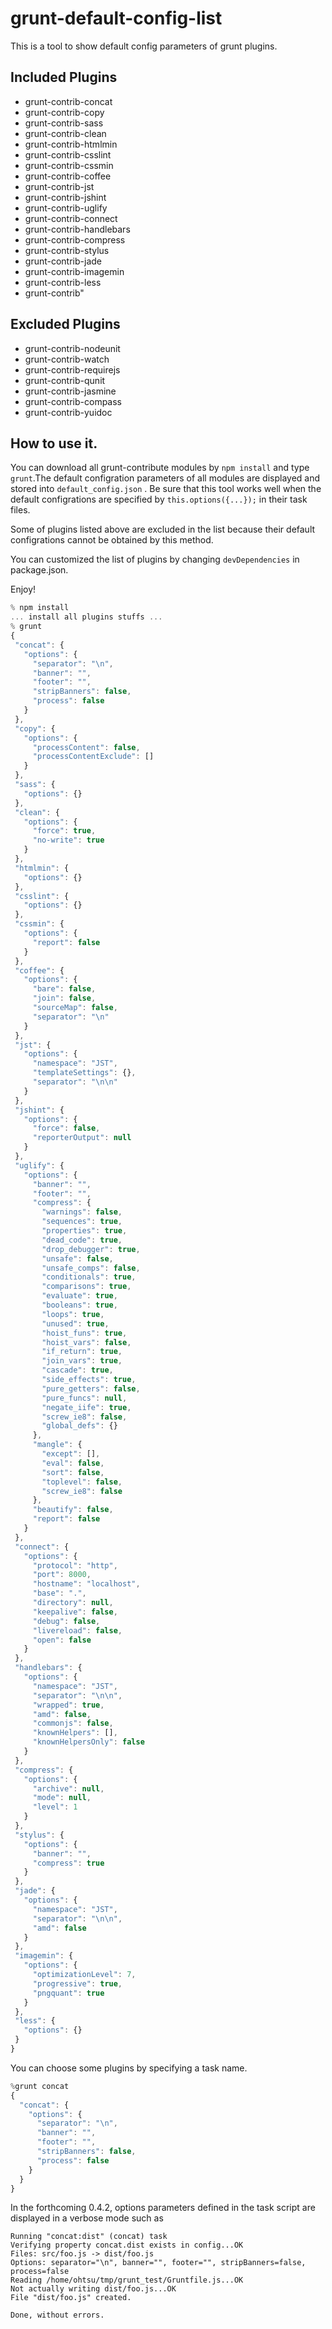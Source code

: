 grunt-default-config-list
=========================

This is a tool to show default config parameters of grunt plugins.

## Included Plugins
- grunt-contrib-concat
- grunt-contrib-copy
- grunt-contrib-sass
- grunt-contrib-clean
- grunt-contrib-htmlmin
- grunt-contrib-csslint
- grunt-contrib-cssmin
- grunt-contrib-coffee
- grunt-contrib-jst
- grunt-contrib-jshint
- grunt-contrib-uglify
- grunt-contrib-connect
- grunt-contrib-handlebars
- grunt-contrib-compress
- grunt-contrib-stylus
- grunt-contrib-jade
- grunt-contrib-imagemin
- grunt-contrib-less
- grunt-contrib"

## Excluded Plugins
- grunt-contrib-nodeunit
- grunt-contrib-watch
- grunt-contrib-requirejs
- grunt-contrib-qunit
- grunt-contrib-jasmine
- grunt-contrib-compass
- grunt-contrib-yuidoc

## How to use it.

You can download all grunt-contribute modules by `npm install` and type `grunt`.The default configration parameters of all modules are displayed and stored into `default_config.json` . Be sure that this tool works well when the default configrations are specified by `this.options({...});` in their task files.

Some of plugins listed above are excluded in the list because their default configrations cannot be obtained by this method.

You can customized the list of plugins by changing `devDependencies` in package.json.

Enjoy!

 ```javascript
% npm install
... install all plugins stuffs ...
% grunt
{
  "concat": {
    "options": {
      "separator": "\n",
      "banner": "",
      "footer": "",
      "stripBanners": false,
      "process": false
    }
  },
  "copy": {
    "options": {
      "processContent": false,
      "processContentExclude": []
    }
  },
  "sass": {
    "options": {}
  },
  "clean": {
    "options": {
      "force": true,
      "no-write": true
    }
  },
  "htmlmin": {
    "options": {}
  },
  "csslint": {
    "options": {}
  },
  "cssmin": {
    "options": {
      "report": false
    }
  },
  "coffee": {
    "options": {
      "bare": false,
      "join": false,
      "sourceMap": false,
      "separator": "\n"
    }
  },
  "jst": {
    "options": {
      "namespace": "JST",
      "templateSettings": {},
      "separator": "\n\n"
    }
  },
  "jshint": {
    "options": {
      "force": false,
      "reporterOutput": null
    }
  },
  "uglify": {
    "options": {
      "banner": "",
      "footer": "",
      "compress": {
        "warnings": false,
        "sequences": true,
        "properties": true,
        "dead_code": true,
        "drop_debugger": true,
        "unsafe": false,
        "unsafe_comps": false,
        "conditionals": true,
        "comparisons": true,
        "evaluate": true,
        "booleans": true,
        "loops": true,
        "unused": true,
        "hoist_funs": true,
        "hoist_vars": false,
        "if_return": true,
        "join_vars": true,
        "cascade": true,
        "side_effects": true,
        "pure_getters": false,
        "pure_funcs": null,
        "negate_iife": true,
        "screw_ie8": false,
        "global_defs": {}
      },
      "mangle": {
        "except": [],
        "eval": false,
        "sort": false,
        "toplevel": false,
        "screw_ie8": false
      },
      "beautify": false,
      "report": false
    }
  },
  "connect": {
    "options": {
      "protocol": "http",
      "port": 8000,
      "hostname": "localhost",
      "base": ".",
      "directory": null,
      "keepalive": false,
      "debug": false,
      "livereload": false,
      "open": false
    }
  },
  "handlebars": {
    "options": {
      "namespace": "JST",
      "separator": "\n\n",
      "wrapped": true,
      "amd": false,
      "commonjs": false,
      "knownHelpers": [],
      "knownHelpersOnly": false
    }
  },
  "compress": {
    "options": {
      "archive": null,
      "mode": null,
      "level": 1
    }
  },
  "stylus": {
    "options": {
      "banner": "",
      "compress": true
    }
  },
  "jade": {
    "options": {
      "namespace": "JST",
      "separator": "\n\n",
      "amd": false
    }
  },
  "imagemin": {
    "options": {
      "optimizationLevel": 7,
      "progressive": true,
      "pngquant": true
    }
  },
  "less": {
    "options": {}
  }
}
```

You can choose some plugins by specifying a task name.

```javascript
%grunt concat
{
  "concat": {
    "options": {
      "separator": "\n",
      "banner": "",
      "footer": "",
      "stripBanners": false,
      "process": false
    }
  }
}
```

In the forthcoming 0.4.2, options parameters defined in the task script are displayed in a verbose mode such as

```
Running "concat:dist" (concat) task
Verifying property concat.dist exists in config...OK
Files: src/foo.js -> dist/foo.js
Options: separator="\n", banner="", footer="", stripBanners=false, process=false
Reading /home/ohtsu/tmp/grunt_test/Gruntfile.js...OK
Not actually writing dist/foo.js...OK
File "dist/foo.js" created.

Done, without errors.
```
